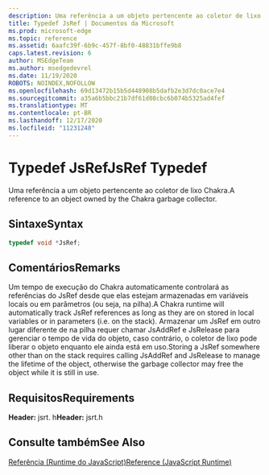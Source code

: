 ```yaml
---
description: Uma referência a um objeto pertencente ao coletor de lixo Chakra.
title: Typedef JsRef | Documentos da Microsoft
ms.prod: microsoft-edge
ms.topic: reference
ms.assetid: 6aafc39f-6b9c-457f-8bf0-48831bffe9b8
caps.latest.revision: 6
author: MSEdgeTeam
ms.author: msedgedevrel
ms.date: 11/19/2020
ROBOTS: NOINDEX,NOFOLLOW
ms.openlocfilehash: 69d13472b15b5d448908b5dafb2e3d7dc0ace7e4
ms.sourcegitcommit: a35a6b5bbc21b7df61d08cbc6b074b5325ad4fef
ms.translationtype: MT
ms.contentlocale: pt-BR
ms.lasthandoff: 12/17/2020
ms.locfileid: "11231248"
---
```

# <span data-ttu-id="b7b9c-103">Typedef JsRef</span><span class="sxs-lookup"><span data-stu-id="b7b9c-103">JsRef Typedef</span></span>

<span data-ttu-id="b7b9c-104">Uma referência a um objeto pertencente ao coletor de lixo Chakra.</span><span class="sxs-lookup"><span data-stu-id="b7b9c-104">A reference to an object owned by the Chakra garbage collector.</span></span>  
  
## <span data-ttu-id="b7b9c-105">Sintaxe</span><span class="sxs-lookup"><span data-stu-id="b7b9c-105">Syntax</span></span>  
  
```cpp  
typedef void *JsRef;  
```  
  
## <span data-ttu-id="b7b9c-106">Comentários</span><span class="sxs-lookup"><span data-stu-id="b7b9c-106">Remarks</span></span>  
 <span data-ttu-id="b7b9c-107">Um tempo de execução do Chakra automaticamente controlará as referências do JsRef desde que elas estejam armazenadas em variáveis locais ou em parâmetros (ou seja, na pilha).</span><span class="sxs-lookup"><span data-stu-id="b7b9c-107">A Chakra runtime will automatically track JsRef references as long as they are on stored in local variables or in parameters (i.e. on the stack).</span></span> <span data-ttu-id="b7b9c-108">Armazenar um JsRef em outro lugar diferente de na pilha requer chamar JsAddRef e JsRelease para gerenciar o tempo de vida do objeto, caso contrário, o coletor de lixo pode liberar o objeto enquanto ele ainda está em uso.</span><span class="sxs-lookup"><span data-stu-id="b7b9c-108">Storing a JsRef somewhere other than on the stack requires calling JsAddRef and JsRelease to manage the lifetime of the object, otherwise the garbage collector may free the object while it is still in use.</span></span>  
  
## <span data-ttu-id="b7b9c-109">Requisitos</span><span class="sxs-lookup"><span data-stu-id="b7b9c-109">Requirements</span></span>  
 <span data-ttu-id="b7b9c-110">**Header:** jsrt. h</span><span class="sxs-lookup"><span data-stu-id="b7b9c-110">**Header:** jsrt.h</span></span>  
  
## <span data-ttu-id="b7b9c-111">Consulte também</span><span class="sxs-lookup"><span data-stu-id="b7b9c-111">See Also</span></span>  
 [<span data-ttu-id="b7b9c-112">Referência (Runtime do JavaScript)</span><span class="sxs-lookup"><span data-stu-id="b7b9c-112">Reference (JavaScript Runtime)</span></span>](../chakra-hosting/reference-javascript-runtime.md)
